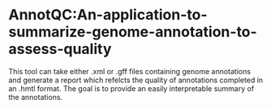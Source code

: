 # AnnotQC:An-application-to-summarize-genome-annotation-to-assess-quality

This tool can take either .xml or .gff files containing genome annotations and generate a report which refelcts the quality of annotations completed in an .hmtl format. The goal is to provide an easily interpretable summary of the annotations. 
